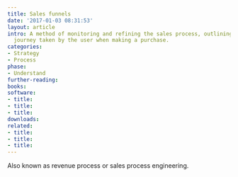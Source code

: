 ```yaml
---
title: Sales funnels
date: '2017-01-03 08:31:53'
layout: article
intro: A method of monitoring and refining the sales process, outlining a step-by-step
  journey taken by the user when making a purchase.
categories:
- Strategy
- Process
phase:
- Understand
further-reading: 
books: 
software:
- title: 
- title: 
- title: 
downloads: 
related:
- title: 
- title: 
- title: 
---
```

Also known as revenue process or sales process engineering.